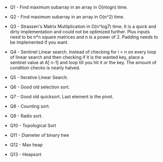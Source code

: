 - Q1 - Find maximum subarray in an array in O(nlogn) time.

- Q2 - Find maximum subarray in an array in O(n^2) time.

- Q3 - Strassen's Matrix Multiplication in O(n^log7) time. It is a quick and dirty implementation and could not be optimized further. Plus inputs need to be n*n square matrices and n is a power of 2. Padding needs to be implemented if you want.

- Q4 - Sentinel Linear search. Instead of checking for i < n on every loop of linear search and then checking if it is the wanted key, place a sentinel value at A[ n-1] and loop till you hit it or the key. The amount of condition checks is nearly halved.

- Q5 - Iterative Linear Search.

- Q6 - Good old selection sort.
- Q7 - Good old quicksort. Last element is the pivot.

- Q8 - Counting sort.

- Q9 - Radix sort.

- Q10 - Topological Sort
- Q11 - Diameter of binary tree
- Q12 - Max heap
- Q13 - Heapsort